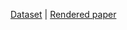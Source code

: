 [Dataset](https://www.kaggle.com/datasets/sentinel3734/uav-point-clouds-of-individual-trees) | [Rendered paper](https://iod-ine.github.io/igarss2024_tree_clouds/paper.html)
